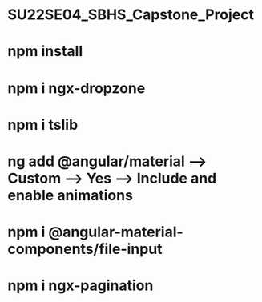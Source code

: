 # SU22SE04_SBHS_Capstone_Project
# npm install
# npm i ngx-dropzone
# npm i tslib
# ng add @angular/material --> Custom --> Yes --> Include and enable animations
# npm i @angular-material-components/file-input
# npm i ngx-pagination
